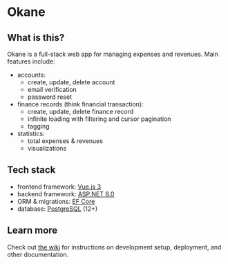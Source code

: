 # Okane
## What is this?
Okane is a full-stack web app for managing expenses and revenues. Main features include:
- accounts:
    + create, update, delete account
    + email verification
    + password reset
- finance records (think financial transaction):
    + create, update, delete finance record
    + infinite loading with filtering and cursor pagination
    + tagging
- statistics:
    + total expenses & revenues
    + visualizations


## Tech stack
- frontend framework: [Vue.js 3](https://vuejs.org/)
- backend framework: [ASP.NET 8.0](https://dotnet.microsoft.com/en-us/download/dotnet/8.0)
- ORM & migrations: [EF Core](https://github.com/dotnet/efcore)
- database: [PostgreSQL](https://www.postgresql.org) (12+)


## Learn more
Check out [the wiki](https://github.com/Philosocode/okane/wiki) for instructions on development
setup, deployment, and other documentation.
